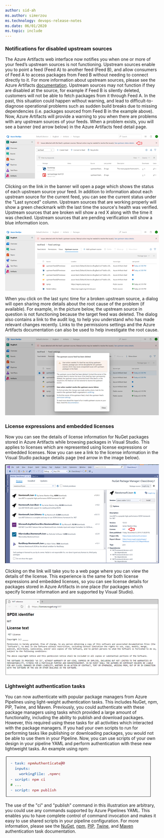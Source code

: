 ```yaml
---
author: sid-ah
ms.author: simerzou
ms.technology: devops-release-notes
ms.date: 06/01/2020
ms.topic: include
---
```


### Notifications for disabled upstream sources

The Azure Artifacts web interface now notifies you when one or more of your feed’s upstream sources is not functioning. Upstream sources enable you to point a feed (Feed A) to another feed (Feed B), and allow consumers of Feed A to access packages from Feed B without needing to connect directly to it. For more information about upstream sources, please see the Azure Artifacts [documentation](/azure/devops/artifacts/concepts/upstream-sources?view=azure-devops&preserve-view=true). Upstream sources may not function if they are disabled at the source, for example if Feed B is
silently deleted, customers will not be able to fetch packages from it through Feed A. In the past, this situation could happen without warning, and lead to difficult-to-diagnose operational problems such as sudden build breaks due to
missing dependencies (i.e. packages sourced from Feed B in the example above). Now, Azure Artifacts will provide a warning to you when there are problems with any upstream sources of your feeds. When a problem exists, you will see a
banner (red arrow below) in the Azure Artifacts feed detail page.

![Red arrow in the Azure Artifacts feed detail page.](../../media/170-artifacts-2-0.png)

Clicking on the link in the banner will open a page which shows the status of each upstream source your feed. In addition to information about each upstream source for the current feed, you can see the current status under the "Last synced" column. Upstream sources that are working properly will show a green checkmark with the last time the source's health was verified. Upstream sources that are broken will show a red X along with the time it was checked. Upstream sources that are pending verification will show a blue information icon.

![Icons in the Last synced column.](../../media/170-artifacts-2-1.png)

When you click on the last sync time for a broken upstream source, a dialog will open sharing more details about the root
cause of the problem (if available). For example, in the picture below, the upstream source in question is not functioning because the target feed was deleted. The dialog also contains a link to the audit log, to help you understand who has made relevant changes recently. Links to the permissions settings and the Azure Artifacts documentation can also be used to help investigate the root cause.

![Example showing the target feed was deleted.](../../media/170-artifacts-2-2.png)

### License expressions and embedded licenses

Now you can see the details of license information for NuGet packages stored in Azure Artifacts while browsing packages in Visual Studio. This applies to licenses which are represented using license expressions or embedded licenses. Now you can see a link to the license information in the Visual Studio package details page (red arrow in the image
below).

![Link to license information.](../../media/170-artifacts-0-0.png)

Clicking on the link will take you to a web page where you can view the details of the license. This experience is the same for both license expressions and embedded licenses, so you can see license details for packages stored in Azure Artifacts in one place (for packages which specify license information and are supported by Visual Studio).

![View license details.](../../media/170-artifacts-0-1.png)

### Lightweight authentication tasks

You can now authenticate with popular package managers from Azure Pipelines using light-weight authentication tasks. This includes NuGet, npm, PIP, Twine, and Maven. Previously, you could authenticate with these package managers using tasks which provided a large amount of functionality, including the ability to publish and download packages. However, this required using these tasks for all activities which interacted with the package managers. If you had your own scripts to run for performing tasks like publishing or downloading packages, you would not be able to use them in your Pipeline. Now, you can use scripts of your own design in your pipeline YAML and perform authentication with these new lightweight tasks. An example using npm:

![img](../../media/170-artifacts-3-0.png)

The use of the "ci" and "publish" command in this illustration are arbitrary, you could use any commands supported by Azure Pipelines YAML. This enables you to have complete control of command invocation and makes it easy to use shared scripts in your pipeline configuration. For more information, please see the [NuGet](/azure/devops/pipelines/tasks/reference/nu-get-command-v2-authenticate?view=azure-devops&preserve-view=true), [npm](/azure/devops/pipelines/tasks/reference/npm-v1-authenticate?view=azure-devops&preserve-view=true), [PIP](/azure/devops/pipelines/tasks/reference/pip-authenticate-v1?view=azure-devops&preserve-view=true), [Twine](/azure/devops/pipelines/tasks/reference/twine-authenticate-v1?view=azure-devops&preserve-view=true), and [Maven](/azure/devops/pipelines/tasks/reference/maven-authenticate-v0?view=azure-devops&preserve-view=true) authentication task documentation.